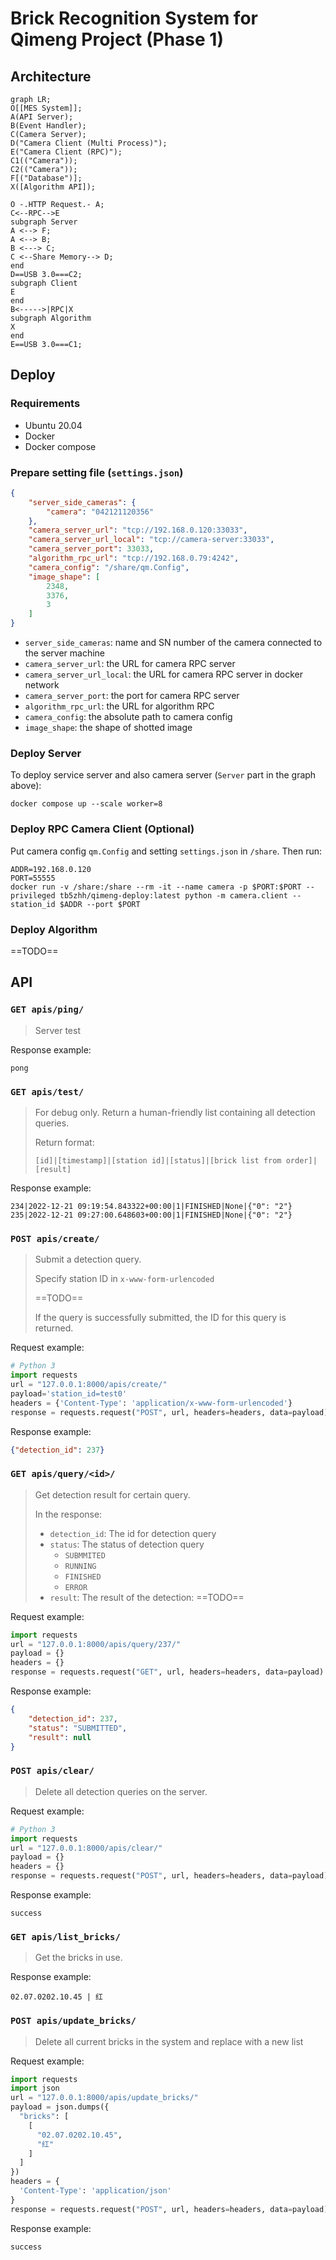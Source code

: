 # Brick Recognition System for Qimeng Project (Phase 1)

## Architecture

```mermaid
graph LR;
O[[MES System]];
A(API Server);
B(Event Handler);
C(Camera Server);
D("Camera Client (Multi Process)");
E("Camera Client (RPC)");
C1(("Camera"));
C2(("Camera"));
F[("Database")];
X([Algorithm API]);

O -.HTTP Request.- A;
C<--RPC-->E
subgraph Server 
A <--> F;
A <--> B;
B <---> C;
C <--Share Memory--> D;
end
D==USB 3.0===C2;
subgraph Client
E
end
B<----->|RPC|X
subgraph Algorithm
X
end
E==USB 3.0===C1;

```

## Deploy

### Requirements

* Ubuntu 20.04
* Docker
* Docker compose

### Prepare setting file (`settings.json`)

```json
{
    "server_side_cameras": {
		"camera": "042121120356"
    },
    "camera_server_url": "tcp://192.168.0.120:33033",
    "camera_server_url_local": "tcp://camera-server:33033",
    "camera_server_port": 33033,
    "algorithm_rpc_url": "tcp://192.168.0.79:4242",
    "camera_config": "/share/qm.Config",
    "image_shape": [
        2348,
        3376,
        3
    ]
}
```

* `server_side_cameras`: name and SN number of the camera connected to the server machine
* `camera_server_url`: the URL for camera RPC server
* `camera_server_url_local`: the URL for camera RPC server in docker network
* `camera_server_port`: the port for camera RPC server
* `algorithm_rpc_url`: the URL for algorithm RPC
* `camera_config`: the absolute path to camera config
* `image_shape`: the shape of shotted image

### Deploy Server

To deploy service server and also camera server (`Server` part in the graph above):

```shell
docker compose up --scale worker=8    
```

### Deploy RPC Camera Client (Optional)

Put camera config `qm.Config` and setting `settings.json` in `/share`. Then run:

```shell
ADDR=192.168.0.120
PORT=55555
docker run -v /share:/share --rm -it --name camera -p $PORT:$PORT --privileged tb5zhh/qimeng-deploy:latest python -m camera.client --station_id $ADDR --port $PORT
```

### Deploy Algorithm

==TODO==

## API

### `GET apis/ping/	`

> Server test

Response example:

```
pong
```

### `GET apis/test/`

> For debug only. Return a human-friendly list containing all detection queries.
>
> Return format:
>
> `[id]|[timestamp]|[station id]|[status]|[brick list from order]|[result]`

Response example:

```shell
234|2022-12-21 09:19:54.843322+00:00|1|FINISHED|None|{"0": "2"}
235|2022-12-21 09:27:00.648603+00:00|1|FINISHED|None|{"0": "2"}
```

### `POST apis/create/`

> Submit a detection query.
>
> Specify station ID in `x-www-form-urlencoded`
>
> ==TODO==
>
> If the query is successfully submitted, the ID for this query is returned.

Request example:

```python
# Python 3
import requests
url = "127.0.0.1:8000/apis/create/"
payload='station_id=test0'
headers = {'Content-Type': 'application/x-www-form-urlencoded'}
response = requests.request("POST", url, headers=headers, data=payload)
```

Response example:

```json
{"detection_id": 237}
```

### `GET apis/query/<id>/`

> Get detection result for certain query.
>
> In the response:
>
> - `detection_id`: The id for detection query
> - `status`: The status of detection query
>   - `SUBMMITED`
>   - `RUNNING`
>   - `FINISHED`
>   - `ERROR`
> - `result`: The result of the detection: ==TODO==

Request example:

```python
import requests
url = "127.0.0.1:8000/apis/query/237/"
payload = {}
headers = {}
response = requests.request("GET", url, headers=headers, data=payload)
```

Response example:

```json
{
    "detection_id": 237,
    "status": "SUBMITTED",
    "result": null
}
```

### `POST apis/clear/`

> Delete all detection queries on the server.

Request example:

```python
# Python 3
import requests
url = "127.0.0.1:8000/apis/clear/"
payload = {}
headers = {}
response = requests.request("POST", url, headers=headers, data=payload)
```

Response example:

```shell
success
```

### `GET apis/list_bricks/`

> Get the bricks in use.

Response example:

```shell
02.07.0202.10.45 | 红
```

### `POST apis/update_bricks/`

> Delete all current bricks in the system and replace with a new list 

Request example:

```python
import requests
import json
url = "127.0.0.1:8000/apis/update_bricks/"
payload = json.dumps({
  "bricks": [
    [
      "02.07.0202.10.45",
      "红"
    ]
  ]
})
headers = {
  'Content-Type': 'application/json'
}
response = requests.request("POST", url, headers=headers, data=payload)

```

Response example:

```shell
success
```

